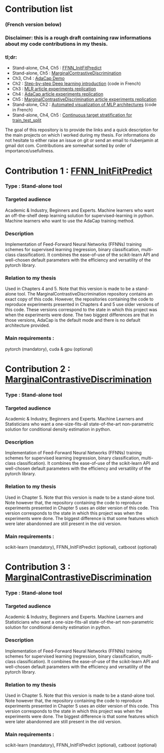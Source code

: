 # Contribution list

### (French version below)
### Disclaimer: this is a rough draft containing raw informations about my code contributions in my thesis.

### tl;dr:
- Stand-alone, Ch4, Ch5 : [FFNN_InitFitPredict](https://github.com/benjaminriu/FFNN_InitFitPredict)
- Stand-alone, Ch5 : [MarginalContrastiveDiscrimination](ToBeAdded)
- Ch3, Ch4 : [AdaCap Demo](ToBeAdded)
- Ch2 : [Step-by-step Deep learning introduction](ToBeAdded) (code in French)
- Ch3 : [MLR article experiments replication](ToBeAdded)
- Ch4 : [AdaCap article experiments replication](ToBeAdded)
- Ch5 : [MarginalContrastiveDiscrimination article experiments replication](ToBeAdded)
- Stand-alone, Ch2 : [Automated visualization of MLP architectures](ToBeAdded) (code in French)
- Stand-alone, Ch4, Ch5 : [Continuous target stratification for train_test_split](ToBeAdded)


The goal of this repository is to provide the links and a quick description for the main projects on which I worked during my thesis. For informations do not hesitate to either raise an issue on git or send an email to riubenjamin at gmail dot com. Contributions are somewhat sorted by order of importance/usefullness. 


# Contribution 1 : [FFNN_InitFitPredict](https://github.com/benjaminriu/FFNN_InitFitPredict)
### Type : Stand-alone tool
### Targeted audience
Academic & Industry, Beginners and Experts. Machine learners who want an off-the-shelf deep learning solution for supervised-learning in python. Machine learners who want to use the AdaCap training method.
### Description
Implementation of Feed-Forward Neural Networks (FFNNs) training schemes for supervised learning (regression, binary classification, multi-class classification). It combines the ease-of-use of the scikit-learn API and well-chosen default parameters with the efficiency and versatility of the pytorch library.
### Relation to my thesis
Used in Chapters 4 and 5. Note that this version is made to be a stand-alone tool. The MarginalContrastiveDiscrimination repository contains an exact copy of this code. However, the repositories containing the code to reproduce experiments presented in Chapters 4 and 5 use older versions of this code. These versions correspond to the state in which this project was when the experiments were done. The two biggest differences are that in those versions, AdaCap is the default mode and there is no default architecture provided. 
### Main requirements :
pytorch (mandatory), cuda & gpu (optional)


# Contribution 2 : [MarginalContrastiveDiscrimination](ToBeAdded)
### Type : Stand-alone tool
### Targeted audience
Academic & Industry, Beginners and Experts. Machine Learners and Statisticians who want a one-size-fits-all state-of-the-art non-parametric solution for conditional density estimation in python.
### Description
Implementation of Feed-Forward Neural Networks (FFNNs) training schemes for supervised learning (regression, binary classification, multi-class classification). It combines the ease-of-use of the scikit-learn API and well-chosen default parameters with the efficiency and versatility of the pytorch library.
### Relation to my thesis
Used in Chapter 5. Note that this version is made to be a stand-alone tool. Note however that, the repository containing the code to reproduce experiments presented in Chapter 5 uses an older version of this code. This version corresponds to the state in which this project was when the experiments were done. The biggest difference is that some features which were later abandonned are still present in the old version.
### Main requirements :
scikit-learn (mandatory), FFNN_InitFitPredict (optional), catboost (optional)

# Contribution 3 : [MarginalContrastiveDiscrimination](ToBeAdded)
### Type : Stand-alone tool
### Targeted audience
Academic & Industry, Beginners and Experts. Machine Learners and Statisticians who want a one-size-fits-all state-of-the-art non-parametric solution for conditional density estimation in python.
### Description
Implementation of Feed-Forward Neural Networks (FFNNs) training schemes for supervised learning (regression, binary classification, multi-class classification). It combines the ease-of-use of the scikit-learn API and well-chosen default parameters with the efficiency and versatility of the pytorch library.
### Relation to my thesis
Used in Chapter 5. Note that this version is made to be a stand-alone tool. Note however that, the repository containing the code to reproduce experiments presented in Chapter 5 uses an older version of this code. This version corresponds to the state in which this project was when the experiments were done. The biggest difference is that some features which were later abandonned are still present in the old version.
### Main requirements :
scikit-learn (mandatory), FFNN_InitFitPredict (optional), catboost (optional)
